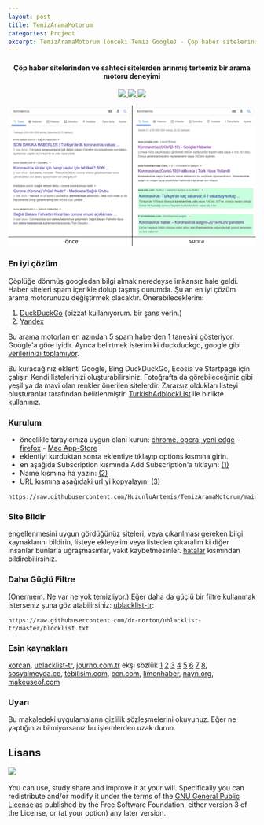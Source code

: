 ```yaml
---
layout: post
title: TemizAramaMotorum
categories: Project
excerpt: TemizAramaMotorum (önceki Temiz Google) - Çöp haber sitelerinden ve sahteci sitelerden arınmış tertemiz bir arama motoru deneyimi
---
```


<html>
<h4 align="center">Çöp haber sitelerinden ve sahteci sitelerden arınmış tertemiz bir arama motoru deneyimi</h4>
<p align="center">
<a href="https://www.gnu.org/licenses/gpl-3.0" alt="License: GPLv3">
<img src="https://img.shields.io/github/license/HuzunluArtemis/TemizAramaMotorum.svg">
</a>
<a href="https://www.google.com/search?&q=TurkishAdblockList+HuzunluArtemis" alt="Türkçe Ad-listler">
<img src="https://img.shields.io/badge/t%C3%BCrk%C3%A7e-reklam%20listesi-f44b42.svg">
</a>
<a href="https://github.com/HuzunluArtemis/hosts/issues" alt="Hatalar">
<img src="https://img.shields.io/github/issues/HuzunluArtemis/TemizAramaMotorum">
</a>
<p align="center"><img src="https://github.com/HuzunluArtemis/TemizAramaMotorum/raw/main/img/vs.png" /></p>
</p>
</html>

### En iyi çözüm
Çöplüğe dönmüş googledan bilgi almak neredeyse imkansız hale geldi. Haber siteleri spam içerikle dolup taşmış durumda.
Şu an en iyi çözüm arama motorunuzu değiştirmek olacaktır. Önerebileceklerim:
1. [DuckDuckGo](https://duckduckgo.com/) (bizzat kullanıyorum. bir şans verin.)
2. [Yandex](https://yandex.com.tr/)

Bu arama motorları en azından 5 spam haberden 1 tanesini gösteriyor. Google'a göre iyidir.
Ayrıca belirtmek isterim ki duckduckgo, google gibi [verilerinizi toplamıyor](https://eksisozluk.com/duckduckgo--2441246?a=nice).

Bu kuracağınız eklenti Google, Bing DuckDuckGo, Ecosia ve Startpage için çalışır. Kendi listelerinizi oluşturabilirsiniz. Fotoğrafta da görebileceğiniz gibi yeşil ya da mavi olan renkler önerilen sitelerdir. Zararsız oldukları listeyi oluşturanlar tarafından belirlenmiştir. [TurkishAdblockList](https://github.com/huzunluArtemis/turkishAdblockList/) ile birlikte kullanınız.

### Kurulum

- öncelikle tarayıcınıza uygun olanı kurun: [chrome, opera, yeni edge](https://chrome.google.com/webstore/detail/ublacklist/pncfbmialoiaghdehhbnbhkkgmjanfhe) - [firefox](https://addons.mozilla.org/tr/firefox/addon/ublacklist/) - [Mac App-Store](https://apps.apple.com/us/app/ublacklist-for-safari/id1547912640)
- eklentiyi kurduktan sonra eklentiye tıklayıp options kısmına girin.
- en aşağıda Subscription kısmında Add Subscription'a tıklayın: [(1)](https://github.com/HuzunluArtemis/TemizAramaMotorum/blob/main/img/help.png)
- Name kısmına ha yazın: [(2)](https://github.com/HuzunluArtemis/TemizAramaMotorum/blob/main/img/help.png)
- URL kısmına aşağıdaki url'yi kopyalayın: [(3)](https://github.com/HuzunluArtemis/TemizAramaMotorum/blob/main/img/help.png)

```
https://raw.githubusercontent.com/HuzunluArtemis/TemizAramaMotorum/main/src/TemizAramaMotorum.txt
```

### Site Bildir

engellenmesini uygun gördüğünüz siteleri, veya çıkarılması gereken bilgi kaynaklarını bildirin, listeye ekleyelim veya listeden çıkaralım ki diğer insanlar bunlarla uğraşmasınlar, vakit kaybetmesinler. [hatalar](https://github.com/HuzunluArtemis/TemizAramaMotorum/issues) kısmından bildirebilirsiniz.

### Daha Güçlü Filtre

(Önermem. Ne var ne yok temizliyor.) Eğer daha da güçlü bir filtre kullanmak isterseniz şuna göz atabilirsiniz: [ublacklist-tr](https://github.com/dr-norton/ublacklist-tr):
```
https://raw.githubusercontent.com/dr-norton/ublacklist-tr/master/blocklist.txt
```

### Esin kaynakları

[xorcan](https://github.com/xorcan), [ublacklist-tr](https://github.com/dr-norton/ublacklist-tr), [journo.com.tr](https://journo.com.tr/google-aramalar-dijital-reklam) ekşi sözlük [1](https://eksisozluk.com/haber-sitelerinin-googlei-copluge-cevirmesi--5730208?a=nice) [2](https://eksisozluk.com/entry/107293018) [3](https://eksisozluk.com/entry/107354288) [4](https://eksisozluk.com/entry/106376984) [5](https://eksisozluk.com/entry/106310384) [6](https://eksisozluk.com/entry/63680993) [7](https://eksisozluk.com/entry/106320055) [8](https://eksisozluk.com/entry/107298920), [sosyalmeyda.co](https://sosyalmedya.co/google-haberler-spam-icerikler/), [tebilisim.com](https://www.tebilisim.com/daha-iyi-bir-haber-sitesi-icin-neler-yapilmali/), [ccn.com](https://www.ccn.com/ccn-is-shutting-down-after-googles-june-2019-core-update/), [limonhaber](https://twitter.com/LimonHaber), [nayn.org](https://nayn.org/search/), [makeuseof.com](https://www.makeuseof.com/tag/customize-google-search-results/)

### Uyarı

Bu makaledeki uygulamaların gizlilik sözleşmelerini okuyunuz. Eğer ne yaptığınızı bilmiyorsanız bu işlemlerden uzak durun.

## Lisans

![](https://www.gnu.org/graphics/gplv3-127x51.png)

You can use, study share and improve it at your will. Specifically you can redistribute and/or modify it under the terms of the [GNU General Public License](https://www.gnu.org/licenses/gpl-3.0.html) as published by the Free Software Foundation, either version 3 of the License, or (at your option) any later version.